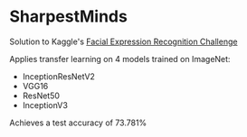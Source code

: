 # SharpestMinds

Solution to Kaggle's [Facial Expression Recognition Challenge](https://www.kaggle.com/c/challenges-in-representation-learning-facial-expression-recognition-challenge)

Applies transfer learning on 4 models trained on ImageNet:
- InceptionResNetV2
- VGG16
- ResNet50
- InceptionV3

Achieves a test accuracy of 73.781%
